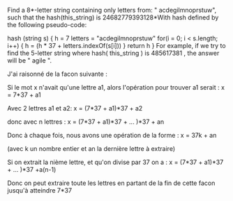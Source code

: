 Find a 8*-letter string containing only letters from: " acdegilmnoprstuw", such that the hash(this_string) is 24682779393128*With hash defined by the following pseudo-code:

hash (string s) {
h = 7
letters = "acdegilmnoprstuw"
for(i = 0; i < s.length; i++) {
h = (h * 37 + letters.indexOf(s[i]))
}
return h
}
For example, if we try to find the 5-letter string where hash( this_string ) is 485617381 , the answer will be " agile ".












J'ai raisonné de la facon suivante : 

Si le mot x n'avait qu'une lettre a1, alors l'opération pour trouver a1 serait :
	x = 7*37 + a1

Avec 2 lettres a1 et a2:
	x = (7*37 + a1)*37 + a2

donc avec n lettres : 
 x = (7*37 + a1)*37 + ... )*37 + an

Donc à chaque fois, nous avons une opération de la forme :
 x = 37k + an

(avec k un nombre entier et an la dernière lettre à extraire)

Si on extrait la nième lettre, et qu'on divise par 37 on a :
 x = (7*37 + a1)*37 + ... )*37 +a(n-1)

Donc on peut extraire toute les lettres en partant de la fin de cette facon jusqu'à atteindre 7*37
